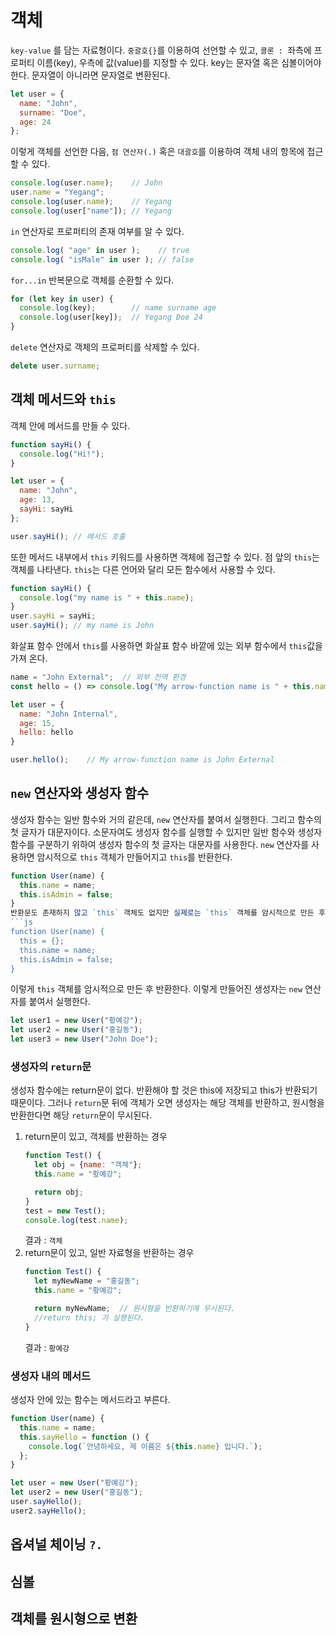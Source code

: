 # 객체
`key-value` 를 담는 자료형이다. `중괄호{}`를 이용하여 선언할 수 있고, `콜론 : `좌측에 프로퍼티 이름(key), 우측에 값(value)를 지정할 수 있다.
key는 문자열 혹은 심볼이어야 한다. 문자열이 아니라면 문자열로 변환된다.
```js
let user = {
  name: "John",
  surname: "Doe",
  age: 24
};
```
이렇게 객체를 선언한 다음, `점 연산자(.)` 혹은 `대괄호`를 이용하여 객체 내의 항목에 접근할 수 있다.
```js
console.log(user.name);    // John
user.name = "Yegang";
console.log(user.name);    // Yegang
console.log(user["name"]); // Yegang
```
`in` 연산자로 프로퍼티의 존재 여부를 알 수 있다.
```js
console.log( "age" in user );    // true
console.log( "isMale" in user ); // false
```
`for...in` 반복문으로 객체를 순환할 수 있다.
```js
for (let key in user) {
  console.log(key);        // name surname age
  console.log(user[key]);  // Yegang Doe 24
}
```
`delete` 연산자로 객체의 프로퍼티를 삭제할 수 있다.
```js
delete user.surname;
```
## 객체 메서드와 `this`
객체 안에 메서드를 만들 수 있다.
```js
function sayHi() {
  console.log("Hi!");
}

let user = {
  name: "John",
  age: 13,
  sayHi: sayHi
};

user.sayHi(); // 메서드 호출
```
또한 메서드 내부에서 `this` 키워드를 사용하면 객체에 접근할 수 있다.
점 앞의 `this`는 객체를 나타낸다.
`this`는 다른 언어와 달리 모든 함수에서 사용할 수 있다.
```js
function sayHi() {
  console.log("my name is " + this.name);
}
user.sayHi = sayHi;
user.sayHi(); // my name is John
```
화살표 함수 안에서 `this`를 사용하면 화살표 함수 바깥에 있는 외부 함수에서 `this`값을 가져 온다.
```js
name = "John External";  // 외부 전역 환경
const hello = () => console.log("My arrow-function name is " + this.name);

let user = {
  name: "John Internal",
  age: 15,
  hello: hello  
}

user.hello();    // My arrow-function name is John External
```


## `new` 연산자와 생성자 함수
생성자 함수는 일반 함수와 거의 같은데, `new` 연산자를 붙여서 실행한다. 그리고 함수의 첫 글자가 대문자이다. 소문자여도 생성자 함수를 실행할 수 있지만 일반 함수와 생성자 함수를 구분하기 위하여 생성자 함수의 첫 글자는 대문자를 사용한다.
`new` 연산자를 사용하면 암시적으로 `this` 객체가 만들어지고 `this`를 반환한다.
```js
function User(name) {
  this.name = name;
  this.isAdmin = false;
}
반환문도 존재하지 않고 `this` 객체도 없지만 실제로는 `this` 객체를 암시적으로 만든 후 반환한다.
```js
function User(name) {
  this = {};
  this.name = name;
  this.isAdmin = false;
}
```
이렇게 `this` 객체를 암시적으로 만든 후 반환한다.
이렇게 만들어진 생성자는 `new` 연산자를 붙여서 실행한다.
```js
let user1 = new User("황예강");
let user2 = new User("홍길동");
let user3 = new User("John Doe");
```
### 생성자의 `return`문
생성자 함수에는 return문이 없다. 반환해야 할 것은 this에 저장되고 this가 반환되기 때문이다.
그러나 `return`문 뒤에 객체가 오면 생성자는 해당 객체를 반환하고, 원시형을 반환한다면 해당 `return`문이 무시된다.
1. return문이 있고, 객체를 반환하는 경우
   ```js
   function Test() {
     let obj = {name: "객체"};
     this.name = "황예강";

     return obj;
   }
   test = new Test();
   console.log(test.name);
   ```
   결과 : `객체`
2. return문이 있고, 일반 자료형을 반환하는 경우
   ```js
   function Test() {
     let myNewName = "홍길동";
     this.name = "황예강";

     return myNewName;  // 원시형을 반환하기에 무시된다.
     //return this; 가 실행된다.
   }
   ```
   결과 : `황예강`
### 생성자 내의 메서드
생성자 안에 있는 함수는 메서드라고 부른다.
```js
function User(name) {
  this.name = name;
  this.sayHello = function () {
    console.log(`안녕하세요, 제 이름은 ${this.name} 입니다.`);
  };
}

let user = new User("황예강");
let user2 = new User("홍길동");
user.sayHello();
user2.sayHello();
```
## 옵셔널 체이닝 `?.`
## 심볼
## 객체를 원시형으로 변환
